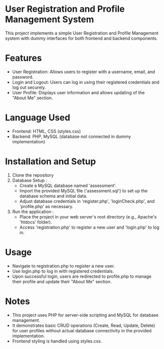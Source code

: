 # User Registration and Profile Management System
This project implements a simple User Registration and Profile Management system with dummy interfaces for both frontend and backend components.

# Features 
- User Registration: Allows users to register with a username, email, and password.
- Login and Logout: Users can log in using their registered credentials and log out securely.
- User Profile: Displays user information and allows updating of the "About Me" section.

# Language Used
- Frontend: HTML, CSS (styles.css)
- Backend: PHP, MySQL (database not connected in dummy implementation)

# Installation and Setup
1. Clone the repository
2. Database Setup :
   - Create a MySQL database named 'assessment'.
   - Import the provided MySQL file ('assessment.sql') to set up the database schema and initial data.
   - Adjust database credentials in 'register.php', 'loginCheck.php', and 'profile.php' as necessary.
3. Run the application :
   - Place the project in your web server's root directory (e.g., Apache's 'htdocs' folder).
   - Access 'registration.php' to register a new user and 'login.php' to log in.

# Usage
- Navigate to registration.php to register a new user.
- Use login.php to log in with registered credentials.
- Upon successful login, users are redirected to profile.php to manage their profile and update their "About Me" section.

# Notes
- This project uses PHP for server-side scripting and MySQL for database management.
- It demonstrates basic CRUD operations (Create, Read, Update, Delete) for user profiles without actual database connectivity in the provided implementation.
- Frontend styling is handled using styles.css.
